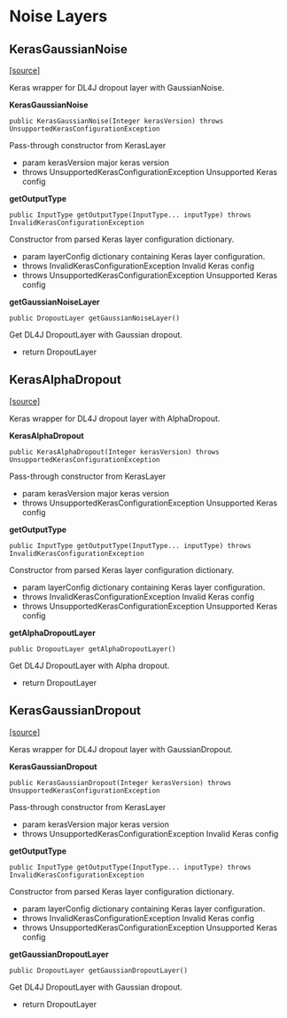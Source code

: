 # Noise Layers

## KerasGaussianNoise

[\[source\]](https://github.com/eclipse/deeplearning4j/tree/master/deeplearning4j/deeplearning4j-modelimport/src/main/java/org/deeplearning4j/nn/modelimport/keras/layers/noise/KerasGaussianNoise.java)

Keras wrapper for DL4J dropout layer with GaussianNoise.

**KerasGaussianNoise**

```text
public KerasGaussianNoise(Integer kerasVersion) throws UnsupportedKerasConfigurationException
```

Pass-through constructor from KerasLayer

* param kerasVersion major keras version
* throws UnsupportedKerasConfigurationException Unsupported Keras config

**getOutputType**

```text
public InputType getOutputType(InputType... inputType) throws InvalidKerasConfigurationException
```

Constructor from parsed Keras layer configuration dictionary.

* param layerConfig dictionary containing Keras layer configuration.
* throws InvalidKerasConfigurationException Invalid Keras config
* throws UnsupportedKerasConfigurationException Unsupported Keras config

**getGaussianNoiseLayer**

```text
public DropoutLayer getGaussianNoiseLayer()
```

Get DL4J DropoutLayer with Gaussian dropout.

* return DropoutLayer

## KerasAlphaDropout

[\[source\]](https://github.com/eclipse/deeplearning4j/tree/master/deeplearning4j/deeplearning4j-modelimport/src/main/java/org/deeplearning4j/nn/modelimport/keras/layers/noise/KerasAlphaDropout.java)

Keras wrapper for DL4J dropout layer with AlphaDropout.

**KerasAlphaDropout**

```text
public KerasAlphaDropout(Integer kerasVersion) throws UnsupportedKerasConfigurationException
```

Pass-through constructor from KerasLayer

* param kerasVersion major keras version
* throws UnsupportedKerasConfigurationException Unsupported Keras config

**getOutputType**

```text
public InputType getOutputType(InputType... inputType) throws InvalidKerasConfigurationException
```

Constructor from parsed Keras layer configuration dictionary.

* param layerConfig dictionary containing Keras layer configuration.
* throws InvalidKerasConfigurationException Invalid Keras config
* throws UnsupportedKerasConfigurationException Unsupported Keras config

**getAlphaDropoutLayer**

```text
public DropoutLayer getAlphaDropoutLayer()
```

Get DL4J DropoutLayer with Alpha dropout.

* return DropoutLayer

## KerasGaussianDropout

[\[source\]](https://github.com/eclipse/deeplearning4j/tree/master/deeplearning4j/deeplearning4j-modelimport/src/main/java/org/deeplearning4j/nn/modelimport/keras/layers/noise/KerasGaussianDropout.java)

Keras wrapper for DL4J dropout layer with GaussianDropout.

**KerasGaussianDropout**

```text
public KerasGaussianDropout(Integer kerasVersion) throws UnsupportedKerasConfigurationException
```

Pass-through constructor from KerasLayer

* param kerasVersion major keras version
* throws UnsupportedKerasConfigurationException Invalid Keras config

**getOutputType**

```text
public InputType getOutputType(InputType... inputType) throws InvalidKerasConfigurationException
```

Constructor from parsed Keras layer configuration dictionary.

* param layerConfig dictionary containing Keras layer configuration.
* throws InvalidKerasConfigurationException Invalid Keras config
* throws UnsupportedKerasConfigurationException Unsupported Keras config

**getGaussianDropoutLayer**

```text
public DropoutLayer getGaussianDropoutLayer()
```

Get DL4J DropoutLayer with Gaussian dropout.

* return DropoutLayer

